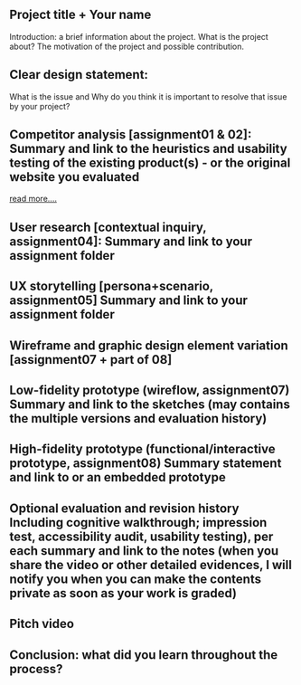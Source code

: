 ## Project title + Your name
Introduction: a brief information about the project. What is the project about? The motivation of the project and possible contribution.

## Clear design statement: 
What is the issue and Why do you think it is important to resolve that issue by your project?

## Competitor analysis [assignment01 & 02]: Summary and link to the heuristics and usability testing of the existing product(s) - or the original website you evaluated

[read more....](https://github.com/juliasungg/DH-150-Project/blob/master/Assignment%20%232/README.md)


## User research [contextual inquiry, assignment04]: Summary and link to your assignment folder

## UX storytelling [persona+scenario, assignment05] Summary and link to your assignment folder

## Wireframe and graphic design element variation [assignment07 + part of 08]

## Low-fidelity prototype (wireflow, assignment07) Summary and link to the sketches (may contains the multiple versions and evaluation history)

## High-fidelity prototype (functional/interactive prototype, assignment08) Summary statement and link to or an embedded prototype

## Optional evaluation and revision history Including cognitive walkthrough; impression test, accessibility audit, usability testing), per each summary and link to the notes (when you share the video or other detailed evidences, I will notify you when you can make the contents private as soon as your work is graded)

## Pitch video

## Conclusion: what did you learn throughout the process?
